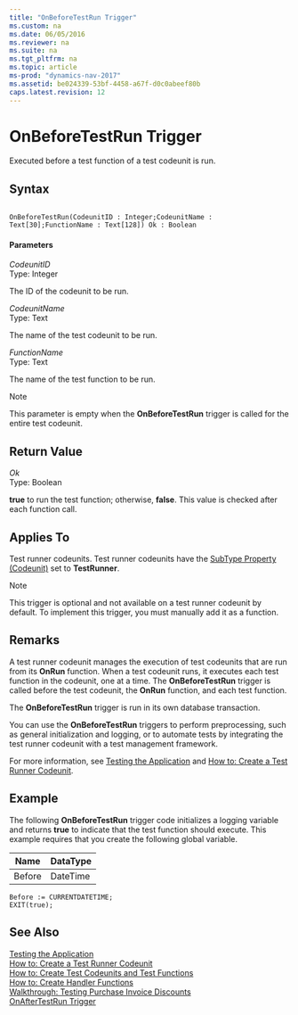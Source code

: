 ```yaml
---
title: "OnBeforeTestRun Trigger"
ms.custom: na
ms.date: 06/05/2016
ms.reviewer: na
ms.suite: na
ms.tgt_pltfrm: na
ms.topic: article
ms-prod: "dynamics-nav-2017"
ms.assetid: be024339-53bf-4458-a67f-d0c0abeef80b
caps.latest.revision: 12
---
```

# OnBeforeTestRun Trigger
Executed before a test function of a test codeunit is run.  
  
## Syntax  
  
```  
  
OnBeforeTestRun(CodeunitID : Integer;CodeunitName : Text[30];FunctionName : Text[128]) Ok : Boolean  
```  
  
#### Parameters  
 *CodeunitID*  
 Type: Integer  
  
 The ID of the codeunit to be run.  
  
 *CodeunitName*  
 Type: Text  
  
 The name of the test codeunit to be run.  
  
 *FunctionName*  
 Type: Text  
  
 The name of the test function to be run.  
  
> [!NOTE]  
>  This parameter is empty when the **OnBeforeTestRun** trigger is called for the entire test codeunit.  
  
## Return Value  
 *Ok*  
 Type: Boolean  
  
 **true** to run the test function; otherwise, **false**. This value is checked after each function call.  
  
## Applies To  
 Test runner codeunits. Test runner codeunits have the [SubType Property \(Codeunit\)](SubType-Property--Codeunit-.md) set to **TestRunner**.  
  
> [!NOTE]  
>  This trigger is optional and not available on a test runner codeunit by default. To implement this trigger, you must manually add it as a function.  
  
## Remarks  
 A test runner codeunit manages the execution of test codeunits that are run from its **OnRun** function. When a test codeunit runs, it executes each test function in the codeunit, one at a time. The **OnBeforeTestRun** trigger is called before the test codeunit, the **OnRun** function, and each test function.  
  
 The **OnBeforeTestRun** trigger is run in its own database transaction.  
  
 You can use the **OnBeforeTestRun** triggers to perform preprocessing, such as general initialization and logging, or to automate tests by integrating the test runner codeunit with a test management framework.  
  
 For more information, see [Testing the Application](Testing-the-Application.md) and [How to: Create a Test Runner Codeunit](How-to--Create-a-Test-Runner-Codeunit.md).  
  
## Example  
 The following **OnBeforeTestRun** trigger code initializes a logging variable and returns **true** to indicate that the test function should execute. This example requires that you create the following global variable.  
  
|Name|DataType|  
|----------|--------------|  
|Before|DateTime|  
  
```  
Before := CURRENTDATETIME;  
EXIT(true);  
```  
  
## See Also  
 [Testing the Application](Testing-the-Application.md)   
 [How to: Create a Test Runner Codeunit](How-to--Create-a-Test-Runner-Codeunit.md)   
 [How to: Create Test Codeunits and Test Functions](How-to--Create-Test-Codeunits-and-Test-Functions.md)   
 [How to: Create Handler Functions](How-to--Create-Handler-Functions.md)   
 [Walkthrough: Testing Purchase Invoice Discounts](Walkthrough--Testing-Purchase-Invoice-Discounts.md)   
 [OnAfterTestRun Trigger](OnAfterTestRun-Trigger.md)